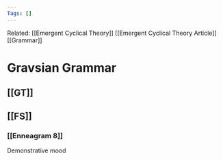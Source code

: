 ```yaml
---
Tags: []
---
```

Related: [[Emergent Cyclical Theory]] [[Emergent Cyclical Theory Article]] [[Grammar]]
# Gravsian Grammar

## [[GT]]

## [[FS]]

### [[Enneagram 8]]
Demonstrative mood